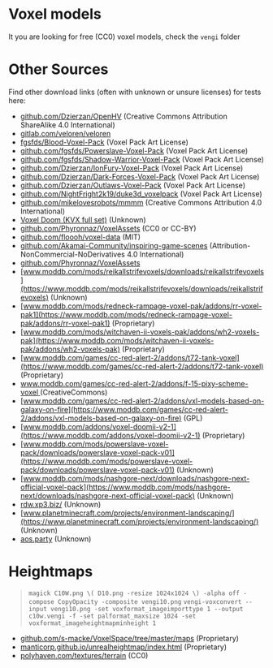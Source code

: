 # Voxel models

It you are looking for free (CC0) voxel models, check the `vengi` folder

# Other Sources

Find other download links (often with unknown or unsure licenses) for tests here:

* [github.com/Dzierzan/OpenHV](https://github.com/Dzierzan/OpenHV/tree/master-placeholder/sources/voxels) (Creative Commons Attribution ShareAlike 4.0 International)
* [gitlab.com/veloren/veloren](https://gitlab.com/veloren/veloren)
* [fgsfds/Blood-Voxel-Pack](https://github.com/fgsfds/Blood-Voxel-Pack) (Voxel Pack Art License)
* [github.com/fgsfds/Powerslave-Voxel-Pack](https://github.com/fgsfds/Powerslave-Voxel-Pack) (Voxel Pack Art License)
* [github.com/fgsfds/Shadow-Warrior-Voxel-Pack](https://github.com/fgsfds/Shadow-Warrior-Voxel-Pack) (Voxel Pack Art License)
* [github.com/Dzierzan/IonFury-Voxel-Pack](https://github.com/Dzierzan/IonFury-Voxel-Pack) (Voxel Pack Art License)
* [github.com/Dzierzan/Dark-Forces-Voxel-Pack](https://github.com/Dzierzan/Dark-Forces-Voxel-Pack) (Voxel Pack Art License)
* [github.com/Dzierzan/Outlaws-Voxel-Pack](https://github.com/Dzierzan/Outlaws-Voxel-Pack) (Voxel Pack Art License)
* [github.com/NightFright2k19/duke3d_voxelpack](https://github.com/NightFright2k19/duke3d_voxelpack) (Voxel Pack Art License)
* [github.com/mikelovesrobots/mmmm](https://github.com/mikelovesrobots/mmmm) (Creative Commons Attribution 4.0 International)
* [Voxel Doom (KVX full set)](http://www.teamhellspawn.com/kvx_voxels.zip) (Unknown)
* [github.com/Phyronnaz/VoxelAssets](https://github.com/Phyronnaz/VoxelAssets) (CC0 or CC-BY)
* [github.com/floooh/voxel-data](https://github.com/floooh/voxel-data) (MIT)
* [github.com/Akamai-Community/inspiring-game-scenes](https://github.com/Akamai-Community/inspiring-game-scenes) (Attribution-NonCommercial-NoDerivatives 4.0 International)
* [github.com/Phyronnaz/VoxelAssets](https://github.com/Phyronnaz/VoxelAssets)
* [www.moddb.com/mods/reikallstrifevoxels/downloads/reikallstrifevoxels](https://www.moddb.com/mods/reikallstrifevoxels/downloads/reikallstrifevoxels) (Unknown)
* [www.moddb.com/mods/redneck-rampage-voxel-pak/addons/rr-voxel-pak1](https://www.moddb.com/mods/redneck-rampage-voxel-pak/addons/rr-voxel-pak1) (Proprietary)
* [www.moddb.com/mods/witchaven-ii-voxels-pak/addons/wh2-voxels-pak](https://www.moddb.com/mods/witchaven-ii-voxels-pak/addons/wh2-voxels-pak) (Proprietary)
* [www.moddb.com/games/cc-red-alert-2/addons/t72-tank-voxel](https://www.moddb.com/games/cc-red-alert-2/addons/t72-tank-voxel) (Proprietary)
* [www.moddb.com/games/cc-red-alert-2/addons/f-15-pixy-scheme-voxel ](https://www.moddb.com/games/cc-red-alert-2/addons/f-15-pixy-scheme-voxel )(CreativeCommons)
* [www.moddb.com/games/cc-red-alert-2/addons/vxl-models-based-on-galaxy-on-fire](https://www.moddb.com/games/cc-red-alert-2/addons/vxl-models-based-on-galaxy-on-fire) (GPL)
* [www.moddb.com/addons/voxel-doomii-v2-1](https://www.moddb.com/addons/voxel-doomii-v2-1) (Proprietary)
* [www.moddb.com/mods/powerslave-voxel-pack/downloads/powerslave-voxel-pack-v01](https://www.moddb.com/mods/powerslave-voxel-pack/downloads/powerslave-voxel-pack-v01) (Unknown)
* [www.moddb.com/mods/nashgore-next/downloads/nashgore-next-official-voxel-pack](https://www.moddb.com/mods/nashgore-next/downloads/nashgore-next-official-voxel-pack) (Unknown)
* [rdw.xp3.biz/](http://rdw.xp3.biz/) (Unknown)
* [www.planetminecraft.com/projects/environment-landscaping/](https://www.planetminecraft.com/projects/environment-landscaping/) (Unknown)
* [aos.party](https://aos.party/) (Unknown)

# Heightmaps

> `magick C10W.png \( D10.png -resize 1024x1024 \) -alpha off -compose CopyOpacity -composite vengi10.png`
> `vengi-voxconvert --input vengi10.png -set voxformat_imageimporttype 1 --output c10w.vengi -f -set palformat_maxsize 1024 -set voxformat_imageheightmapminheight 1`

* [github.com/s-macke/VoxelSpace/tree/master/maps](https://github.com/s-macke/VoxelSpace/tree/master/maps) (Proprietary)
* [manticorp.github.io/unrealheightmap/index.html](https://manticorp.github.io/unrealheightmap/index.html) (Proprietary)
* [polyhaven.com/textures/terrain](https://polyhaven.com/textures/terrain) (CC0)
